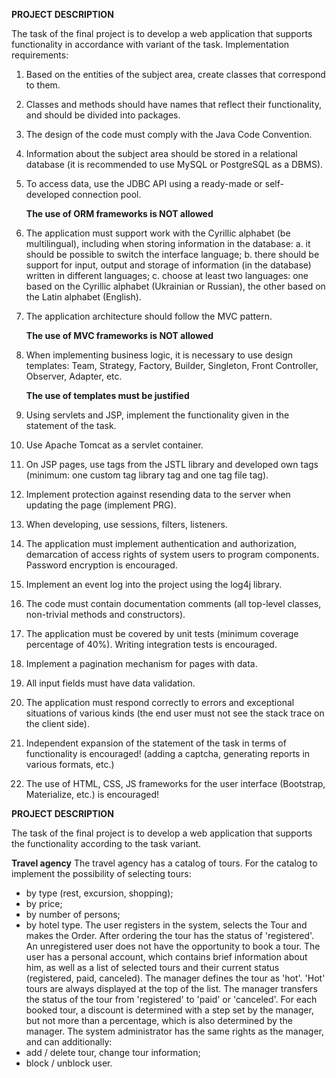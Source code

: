 **PROJECT DESCRIPTION**

The task of the final project is to develop a web application that supports functionality in accordance with variant of the task.
Implementation requirements:

1. Based on the entities of the subject area, create classes that correspond to them.
2. Classes and methods should have names that reflect their functionality, and should be
   divided into packages.
3. The design of the code must comply with the Java Code Convention.
4. Information about the subject area should be stored in a relational database (it is recommended to use MySQL or PostgreSQL as a DBMS).
5. To access data, use the JDBC API using a ready-made or self-developed connection pool.

   **The use of ORM frameworks is NOT allowed**

6. The application must support work with the Cyrillic alphabet (be multilingual), including when storing information in the database:
   a. it should be possible to switch the interface language;
   b. there should be support for input, output and storage of information (in the database) written in different languages;
   c. choose at least two languages: one based on the Cyrillic alphabet (Ukrainian or Russian), the other based on the Latin alphabet (English).
7. The application architecture should follow the MVC pattern.

   **The use of MVC frameworks is NOT allowed**

8. When implementing business logic, it is necessary to use design templates: Team,
   Strategy, Factory, Builder, Singleton, Front Controller, Observer, Adapter, etc.

   **The use of templates must be justified**

9. Using servlets and JSP, implement the functionality given in the statement of the task.
10. Use Apache Tomcat as a servlet container.
11. On JSP pages, use tags from the JSTL library and developed own tags (minimum: one custom tag library tag and one tag file tag).
12. Implement protection against resending data to the server when updating the page (implement PRG).
13. When developing, use sessions, filters, listeners.
14. The application must implement authentication and authorization, demarcation of access rights of system users to program components. Password encryption is encouraged.
15. Implement an event log into the project using the log4j library.
16. The code must contain documentation comments (all top-level classes, non-trivial methods and constructors).
17. The application must be covered by unit tests (minimum coverage percentage of 40%). Writing integration tests is encouraged.
18. Implement a pagination mechanism for pages with data.
19. All input fields must have data validation.
20. The application must respond correctly to errors and exceptional situations of various kinds (the end user must not see the stack trace on the client side).
21. Independent expansion of the statement of the task in terms of functionality is encouraged! (adding a captcha, generating reports in various formats, etc.)
22. The use of HTML, CSS, JS frameworks for the user interface (Bootstrap, Materialize, etc.) is encouraged!


**PROJECT DESCRIPTION**

The task of the final project is to develop a web application that supports the functionality according to the task variant.

**Travel agency**
The travel agency has a catalog of tours. For the catalog to implement the possibility of selecting tours:
- by type (rest, excursion, shopping);
- by price;
- by number of persons;
- by hotel type.
  The user registers in the system, selects the Tour and makes the Order. After ordering the tour has the status of 'registered'.
  An unregistered user does not have the opportunity to book a tour.
  The user has a personal account, which contains brief information about him, as well as a list of selected tours and their current status (registered, paid, canceled).
  The manager defines the tour as 'hot'. 'Hot' tours are always displayed at the top of the list. The manager transfers the status of the tour from 'registered' to 'paid' or 'canceled'. For each booked tour, a discount is determined with a step set by the manager, but not more than a percentage, which is also determined by the manager.
  The system administrator has the same rights as the manager, and can additionally:
- add / delete tour, change tour information;
- block / unblock user.
